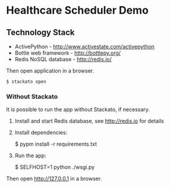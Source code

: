 # Healthcare Scheduler Demo

## Technology Stack

 * ActivePython - http://www.activestate.com/activepython
 * Bottle web framework - http://bottlepy.org/
 * Redis NoSQL database - http://redis.io/

Then open application in a browser.

    $ stackato open

### Without Stackato

It is possible to run the app without Stackato, if necessary.

 1. Install and start Redis database, see http://redis.io for details

 1. Install dependencies:

    $ pypm install -r requirements.txt
 
 2. Run the app:

    $ SELFHOST=1 python ./wsgi.py
    
Then open http://127.0.0.1 in a browser.


